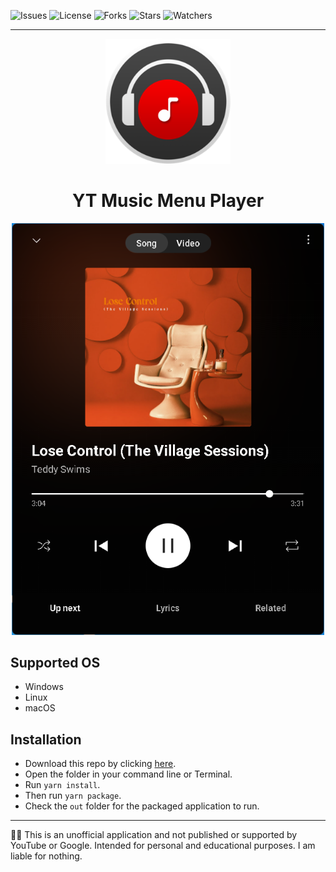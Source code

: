 ![Issues][ISSUES]
![License][LICENSE]
![Forks][FORKS]
![Stars][STARS]
![Watchers][WATCHERS]

---

<p align="center">
  <img width="200" height="200" src="/Icon.png" />
</p>

<h1 align="center">YT Music Menu Player</h1>

<p align="center">
<img width="500" alt="preview" src="/preview.png" />
</p>

## Supported OS
- Windows
- Linux
- macOS

## Installation

- Download this repo by clicking [here][DOWNLOAD].
- Open the folder in your command line or Terminal.
- Run `yarn install`.
- Then run `yarn package`.
- Check the `out` folder for the packaged application to run.

---

🧑‍⚖️ This is an unofficial application and not published or supported by YouTube or Google. Intended for personal and educational purposes. I am liable for nothing.

[ISSUES]: https://img.shields.io/github/issues/The-Back-Room/YT-Music-Menu-Player
[LICENSE]: https://img.shields.io/github/license/The-Back-Room/YT-Music-Menu-Player
[STARS]: https://img.shields.io/github/stars/the-back-room/yt-music-menu-player
[FORKS]: https://img.shields.io/github/forks/the-back-room/YT-MUSIC-MENU-PLAYER
[WATCHERS]: https://img.shields.io/github/watchers/the-back-room/yt-music-menu-player
[DOWNLOAD]: https://github.com/The-Back-Room/YT-Music-Menu-Player/archive/refs/heads/main.zip

